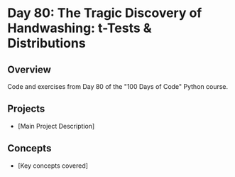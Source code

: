 # Day 80: The Tragic Discovery of Handwashing: t-Tests & Distributions

## Overview
Code and exercises from Day 80 of the "100 Days of Code" Python course.

## Projects
- [Main Project Description]

## Concepts
- [Key concepts covered]
